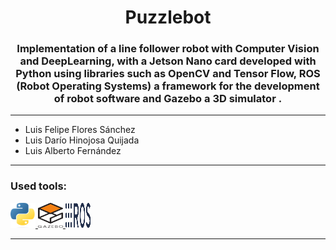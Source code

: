 <h1 align="center">Puzzlebot</h1>
<h3 align="center">Implementation of a line follower robot with Computer Vision and DeepLearning, with a Jetson Nano card developed with Python using libraries such as OpenCV and Tensor Flow, ROS (Robot Operating Systems) a framework for the development of robot software and Gazebo a 3D simulator .</h3>

<hr>
<section>

- Luis Felipe Flores Sánchez
- Luis Darío Hinojosa Quijada
- Luis Alberto Fernández
    
<hr>

<h3 align="left">Used tools:</h3>
<p align="left"> 
    <a href="https://www.python.org" target="_blank" rel="noreferrer"> 
        <img src="https://github.com/felipeflourwears/Puzzlebot-Manchester-Robotics/blob/master/Documentation/Tools/Python.png" alt="python" width="40" height="40"/> </a> 
    <a href="https://gazebosim.org/home" target="_blank" rel="noreferrer"> 
        <img src="https://github.com/felipeflourwears/Puzzlebot-Manchester-Robotics/blob/master/Documentation/Tools/Gazebo.PNG" alt="c" width="40" height="40"/> </a> 
    <a href="https://www.ros.org/" target="_blank" rel="noreferrer"> 
        <img src="https://github.com/felipeflourwears/Puzzlebot-Manchester-Robotics/blob/master/Documentation/Tools/ROS.PNG" alt="c" width="40" height="40"/> </a>
</p>

<hr>


</html> 
